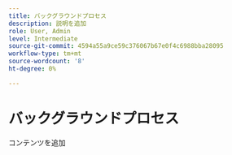 ```yaml
---
title: バックグラウンドプロセス
description: 説明を追加
role: User, Admin
level: Intermediate
source-git-commit: 4594a55a9ce59c376067b67e0f4c6988bba28095
workflow-type: tm+mt
source-wordcount: '8'
ht-degree: 0%

---
```


# バックグラウンドプロセス

コンテンツを追加
